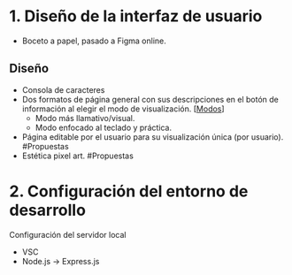 # 1. Diseño de la interfaz de usuario
- Boceto a papel, pasado a Figma online.
## Diseño
- Consola de caracteres
- Dos formatos de página general con sus descripciones en el botón de información al elegir el modo de visualización. \[[Modos](Modos)\]
	- Modo más llamativo/visual.
	- Modo enfocado al teclado y práctica. 
- Página editable por el usuario para su visualización única (por usuario). #Propuestas 
- Estética pixel art. #Propuestas 
# 2. Configuración del entorno de desarrollo
Configuración del servidor local
- VSC
- Node.js -> Express.js